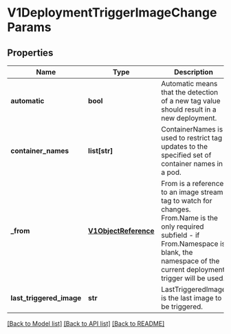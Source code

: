 # V1DeploymentTriggerImageChangeParams

## Properties
Name | Type | Description | Notes
------------ | ------------- | ------------- | -------------
**automatic** | **bool** | Automatic means that the detection of a new tag value should result in a new deployment. | [optional] 
**container_names** | **list[str]** | ContainerNames is used to restrict tag updates to the specified set of container names in a pod. | [optional] 
**_from** | [**V1ObjectReference**](V1ObjectReference.md) | From is a reference to an image stream tag to watch for changes. From.Name is the only required subfield - if From.Namespace is blank, the namespace of the current deployment trigger will be used. | 
**last_triggered_image** | **str** | LastTriggeredImage is the last image to be triggered. | [optional] 

[[Back to Model list]](../README.md#documentation-for-models) [[Back to API list]](../README.md#documentation-for-api-endpoints) [[Back to README]](../README.md)


